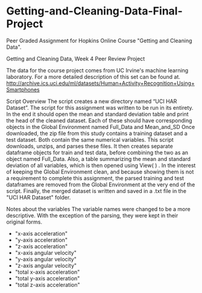 # Getting-and-Cleaning-Data-Final-Project
Peer Graded Assignment for Hopkins Online Course "Getting and Cleaning Data". 

Getting and Cleaning Data, Week 4 Peer Review Project

The data for the course project comes from UC Irvine's machine learning laboratory. For a more detailed description of this set can be found at.
http://archive.ics.uci.edu/ml/datasets/Human+Activity+Recognition+Using+Smartphones

Script Overview
The script creates a new directory named “UCI HAR Dataset”.
The script for this assignment was written to be run in its entirety. In the end it should open the mean and standard deviation table and print the head of the cleaned dataset. Each of these should have corresponding objects in the Global Environment named Full_Data and Mean_and_SD
Once downloaded, the zip file from this study contains a training dataset and a test dataset. Both contain the same numerical variables. This script downloads, unzips, and parses these files. It then creates separate dataframe objects for train and test data, before combining the two as an object named Full_Data. Also, a table summarizing the mean and standard deviation of all variables, which is then opened using View( ) . In the interest of keeping the Global Environment clean, and because showing them is not a requirement to complete this assignment, the parsed training and test dataframes are removed from the Global Environment at the very end of the script.  Finally, the merged dataset is written and saved in a .txt file in the "UCI HAR Dataset" folder.

Notes about the variables
The variable names were changed to be a more descriptive. With the exception of the parsing, they were kept in their original forms. 

+ "x-axis acceleration"
+	"y-axis acceleration"
+	"z-axis acceleration"
+	"x-axis angular velocity"
+	"y-axis angular velocity"
+	"z-axis angular velocity"
+	"total x-axis acceleration"
+	"total y-axis acceleration"
+	"total z-axis acceleration"

